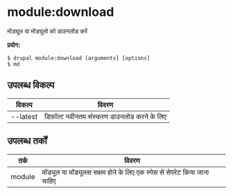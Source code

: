 # module:download
मोड्यूल या मोड्यूलो को डाउनलोड करें

**प्रयोग:**
```
$ drupal module:download [arguments] [options]
$ md  
```

## उपलब्ध विकल्प
विकल्प | विवरण
-------|-------------
--latest | डिफ़ॉल्ट नवीनतम संस्करण डाउनलोड करने के लिए

## उपलब्ध तर्कों
तर्क | विवरण
---------|-------------
module | मॉड्यूल या मॉड्यूलस सक्षम होने के लिए एक स्पेस से सेपरेट किया जाना चाहिए
